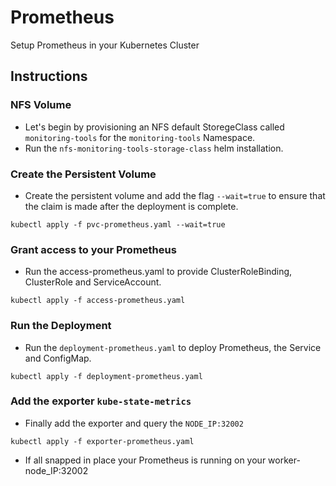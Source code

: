 # Prometheus

Setup Prometheus in your Kubernetes Cluster

## Instructions

### NFS Volume

* Let's begin by provisioning an NFS default StoregeClass called `monitoring-tools` for the `monitoring-tools` Namespace.
* Run the `nfs-monitoring-tools-storage-class` helm installation.

### Create the Persistent Volume

* Create the persistent volume and add the flag `--wait=true` to ensure that the claim is made after the deployment is complete.

```
kubectl apply -f pvc-prometheus.yaml --wait=true
```

### Grant access to your Prometheus

* Run the access-prometheus.yaml to provide ClusterRoleBinding, ClusterRole and  ServiceAccount.

```
kubectl apply -f access-prometheus.yaml
```

### Run the Deployment

* Run the  `deployment-prometheus.yaml` to deploy Prometheus, the Service and ConfigMap.

```
kubectl apply -f deployment-prometheus.yaml

```
### Add the exporter `kube-state-metrics`

* Finally add the exporter and query the `NODE_IP:32002`

```
kubectl apply -f exporter-prometheus.yaml
```

* If all snapped in place your Prometheus is running on your worker-node_IP:32002
